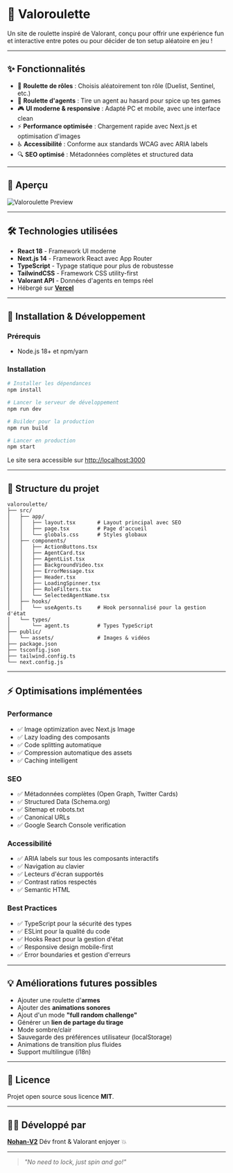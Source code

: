 # 🎲 Valoroulette

Un site de roulette inspiré de Valorant, conçu pour offrir une expérience fun et interactive entre potes ou pour décider de ton setup aléatoire en jeu !

---

## ✨ Fonctionnalités

- 🎯 **Roulette de rôles** : Choisis aléatoirement ton rôle (Duelist, Sentinel, etc.)
- 🔫 **Roulette d'agents** : Tire un agent au hasard pour spice up tes games
- 🎮 **UI moderne & responsive** : Adapté PC et mobile, avec une interface clean
- ⚡ **Performance optimisée** : Chargement rapide avec Next.js et optimisation d'images
- ♿ **Accessibilité** : Conforme aux standards WCAG avec ARIA labels
- 🔍 **SEO optimisé** : Métadonnées complètes et structured data

---

## 📸 Aperçu

![Valoroulette Preview](https://valoroulette-five.vercel.app/assets/img/preview.png)

---

## 🛠️ Technologies utilisées

- **React 18** - Framework UI moderne
- **Next.js 14** - Framework React avec App Router
- **TypeScript** - Typage statique pour plus de robustesse
- **TailwindCSS** - Framework CSS utility-first
- **Valorant API** - Données d'agents en temps réel
- Hébergé sur **[Vercel](https://vercel.com/)**

---

## 🔧 Installation & Développement

### Prérequis
- Node.js 18+ et npm/yarn

### Installation

```bash
# Installer les dépendances
npm install

# Lancer le serveur de développement
npm run dev

# Builder pour la production
npm run build

# Lancer en production
npm start
```

Le site sera accessible sur [http://localhost:3000](http://localhost:3000)

---

## 📂 Structure du projet

```
valoroulette/
├── src/
│   ├── app/
│   │   ├── layout.tsx       # Layout principal avec SEO
│   │   ├── page.tsx         # Page d'accueil
│   │   └── globals.css      # Styles globaux
│   ├── components/
│   │   ├── ActionButtons.tsx
│   │   ├── AgentCard.tsx
│   │   ├── AgentList.tsx
│   │   ├── BackgroundVideo.tsx
│   │   ├── ErrorMessage.tsx
│   │   ├── Header.tsx
│   │   ├── LoadingSpinner.tsx
│   │   ├── RoleFilters.tsx
│   │   └── SelectedAgentName.tsx
│   ├── hooks/
│   │   └── useAgents.ts     # Hook personnalisé pour la gestion d'état
│   └── types/
│       └── agent.ts         # Types TypeScript
├── public/
│   └── assets/              # Images & vidéos
├── package.json
├── tsconfig.json
├── tailwind.config.ts
└── next.config.js
```

---

## ⚡ Optimisations implémentées

### Performance
- ✅ Image optimization avec Next.js Image
- ✅ Lazy loading des composants
- ✅ Code splitting automatique
- ✅ Compression automatique des assets
- ✅ Caching intelligent

### SEO
- ✅ Métadonnées complètes (Open Graph, Twitter Cards)
- ✅ Structured Data (Schema.org)
- ✅ Sitemap et robots.txt
- ✅ Canonical URLs
- ✅ Google Search Console verification

### Accessibilité
- ✅ ARIA labels sur tous les composants interactifs
- ✅ Navigation au clavier
- ✅ Lecteurs d'écran supportés
- ✅ Contrast ratios respectés
- ✅ Semantic HTML

### Best Practices
- ✅ TypeScript pour la sécurité des types
- ✅ ESLint pour la qualité du code
- ✅ Hooks React pour la gestion d'état
- ✅ Responsive design mobile-first
- ✅ Error boundaries et gestion d'erreurs

---

## 💡 Améliorations futures possibles

- Ajouter une roulette d'**armes**
- Ajouter des **animations sonores**
- Ajout d'un mode **"full random challenge"**
- Générer un **lien de partage du tirage**
- Mode sombre/clair
- Sauvegarde des préférences utilisateur (localStorage)
- Animations de transition plus fluides
- Support multilingue (i18n)

---

## 📜 Licence

Projet open source sous licence **MIT**.

---

## 👨‍💻 Développé par

**[Nohan-V2](https://github.com/Nohan-V2)**
Dév front & Valorant enjoyer 💥

---

> *"No need to lock, just spin and go!"*
